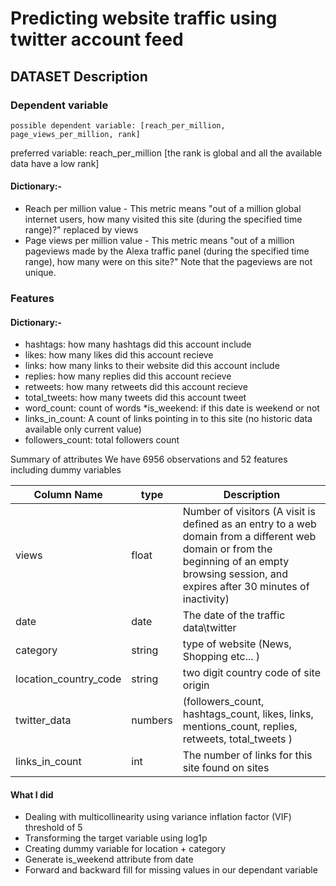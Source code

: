# Predicting website traffic using twitter account feed



## DATASET Description 

### Dependent variable

```
possible dependent variable: [reach_per_million, page_views_per_million, rank]
```
preferred variable: reach_per_million [the rank is global and all the available data have a low rank]

#### Dictionary:-
* Reach per million value - This metric means "out of a million global internet users, how many visited this site (during the specified time range)?" replaced by views
* Page views per million value - This metric means "out of a million pageviews made by the Alexa traffic panel (during the specified time range), how many were on this site?" Note that the pageviews are not unique.



### Features

#### Dictionary:-

* hashtags: how many hashtags did this account include
* likes: how many likes did this account recieve
* links:  how many links to their website did this account include
* replies:  how many replies did this account recieve
* retweets:  how many retweets did this account recieve
* total_tweets:  how many tweets did this account tweet
* word_count: count of words
*is_weekend: if this date is weekend or not
* links_in_count:	A count of links pointing in to this site (no historic data available only current value)
* followers_count: total followers count

Summary of attributes
We have 6956 observations and 52 features including dummy variables

| Column Name   |      type     |     Description    |
| ------------- | ------------- | -------------------
|   views       | float   | Number of visitors (A visit is defined as an entry to a web domain from a different web domain or from the beginning of an empty browsing session, and expires after 30 minutes of inactivity)
|      date     | date | The date of the traffic data\twitter
|   category    |string | type of website (News, Shopping etc... )
| location_country_code | string | two digit country code of site origin
|twitter_data| numbers | (followers_count, hashtags_count, likes, links, mentions_count, replies, retweets, total_tweets )
|links_in_count | int | The number of links for this site found on sites
		

#### What I did
- Dealing with multicollinearity using variance inflation factor (VIF) threshold of 5
- Transforming the target variable using log1p
- Creating dummy variable for location + category
- Generate is_weekend attribute from date
- Forward and backward fill for missing values in our dependant variable

